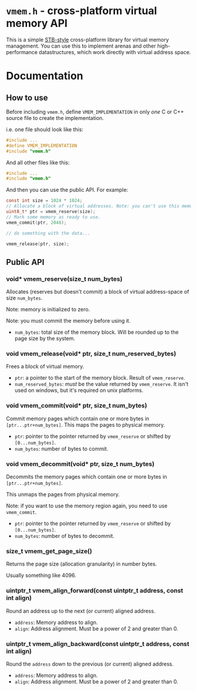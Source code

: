 # `vmem.h` - cross-platform virtual memory API
This is a simple [STB-style](https://github.com/nothings/stb/blob/master/docs/stb_howto.txt) cross-platform library for virtual memory management. You can use this to implement arenas and other high-performance datastructures, which work directly with virtual address space.

# Documentation
## How to use
Before including `vmem.h`, define `VMEM_IMPLEMENTATION` in only *one* C or C++ source file to create the implementation.

i.e. one file should look like this:
```c
#include ...
#define VMEM_IMPLEMENTATION
#include "vmem.h"
```
And all other files like this:
```c
#include ...
#include "vmem.h"
```
And then you can use the public API. For example:
```c
const int size = 1024 * 1024;
// Allocate a block of virtual addresses. Note: you can't use this memory *yet*.
uint8_t* ptr = vmem_reserve(size);
// Mark some memory as ready to use.
vmem_commit(ptr, 2048);

// do something with the data...

vmem_release(ptr, size);
```

## Public API
### void* vmem_reserve(size_t num_bytes)
Allocates (reserves but doesn't commit) a block of virtual address-space of size `num_bytes`.

Note: memory is initialized to zero.

Note: you must commit the memory before using it.

- `num_bytes`: total size of the memory block. Will be rounded up to the page size by the system.

### void vmem_release(void* ptr, size_t num_reserved_bytes)
Frees a block of virtual memory.
- `ptr`: a pointer to the start of the memory block. Result of `vmem_reserve`.
- `num_reserved_bytes`: *must* be the value returned by `vmem_reserve`. It isn't used on windows, but it's required on unix platforms.

### void vmem_commit(void* ptr, size_t num_bytes)
Commit memory pages which contain one or more bytes in `[ptr...ptr+num_bytes]`.
This maps the pages to physical memory.
- `ptr`: pointer to the pointer returned by `vmem_reserve` or shifted by `[0...num_bytes]`.
- `num_bytes`: number of bytes to commit.

### void vmem_decommit(void* ptr, size_t num_bytes)
Decommits the memory pages which contain one or more bytes in `[ptr...ptr+num_bytes]`.

This unmaps the pages from physical memory.

Note: if you want to use the memory region again, you need to use `vmem_commit`.
- `ptr`: pointer to the pointer returned by `vmem_reserve` or shifted by `[0...num_bytes]`.
- `num_bytes`: number of bytes to decommit.

### size_t vmem_get_page_size()
Returns the page size (allocation granularity) in number bytes.

Usually something like 4096.

### uintptr_t vmem_align_forward(const uintptr_t address, const int align)
Round an address up to the next (or current) aligned address.
- `address`: Memory address to align.
- `align`: Address alignment. Must be a power of 2 and greater than 0.

### uintptr_t vmem_align_backward(const uintptr_t address, const int align)
Round the `address` down to the previous (or current) aligned address.
- `address`: Memory address to align.
- `align`: Address alignment. Must be a power of 2 and greater than 0.